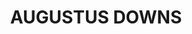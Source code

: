 ---
lastmod: '2025-04-06T06:05:21+00:00'
latitude: -17.956336
layout: suburb
longitude: 138.862024
postcode: '4830'
state: QLD
title: AUGUSTUS DOWNS
url: /qld/augustus-downs/
---